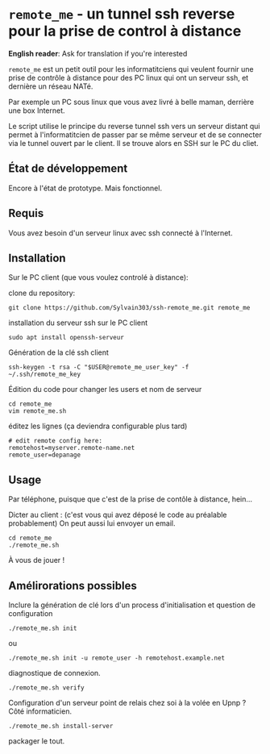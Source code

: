 # `remote_me` - un tunnel ssh reverse pour la prise de control à distance

**English reader**: Ask for translation if you're interested

`remote_me` est un petit outil pour les informatitciens qui veulent fournir une prise de contrôle à distance pour des
PC linux qui ont un serveur ssh, et dernière un réseau NATé.

Par exemple un PC sous linux que vous avez livré à belle maman, derrière une box Internet.


Le script utilise le principe du reverse tunnel ssh vers un serveur distant qui permet à l'informatitcien de passer par
se même serveur et de se connecter via le tunnel ouvert par le client. Il se trouve alors en SSH sur le PC du cliet.


## État de développement

Encore à l'état de prototype.
Mais fonctionnel.


## Requis

Vous avez besoin d'un serveur linux avec ssh connecté à l'Internet.

## Installation

Sur le PC client (que vous voulez controlé à distance):

clone du repository:
~~~
git clone https://github.com/Sylvain303/ssh-remote_me.git remote_me
~~~

installation du serveur ssh sur le PC client

~~~
sudo apt install openssh-serveur
~~~

Génération de la clé ssh client
~~~
ssh-keygen -t rsa -C "$USER@remote_me_user_key" -f ~/.ssh/remote_me_key
~~~

Édition du code pour changer les users et nom de serveur

~~~
cd remote_me
vim remote_me.sh
~~~

éditez les lignes (ça deviendra configurable plus tard)
~~~
# edit remote config here:
remotehost=myserver.remote-name.net
remote_user=depanage
~~~

## Usage

Par téléphone, puisque que c'est de la prise de contôle à distance, hein… 

Dicter au client : (c'est vous qui avez déposé le code au préalable probablement)
On peut aussi lui envoyer un email.

~~~
cd remote_me
./remote_me.sh
~~~

À vous de jouer !

## Amélirorations possibles

Inclure la génération de clé lors d'un process d'initialisation et question de configuration
~~~
./remote_me.sh init
~~~

ou

~~~
./remote_me.sh init -u remote_user -h remotehost.example.net
~~~

diagnostique de connexion.
~~~
./remote_me.sh verify
~~~

Configuration d'un serveur point de relais chez soi à la volée en Upnp ? 
Côté informaticien.

~~~
./remote_me.sh install-server
~~~

packager le tout.
